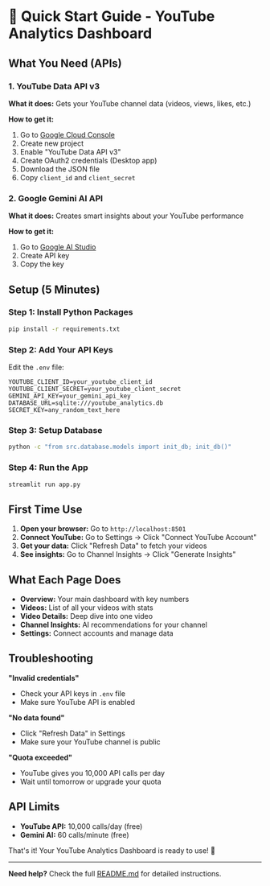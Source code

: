 # 🚀 Quick Start Guide - YouTube Analytics Dashboard

## What You Need (APIs)

### 1. YouTube Data API v3
**What it does:** Gets your YouTube channel data (videos, views, likes, etc.)

**How to get it:**
1. Go to [Google Cloud Console](https://console.cloud.google.com/)
2. Create new project
3. Enable "YouTube Data API v3"
4. Create OAuth2 credentials (Desktop app)
5. Download the JSON file
6. Copy `client_id` and `client_secret`

### 2. Google Gemini AI API
**What it does:** Creates smart insights about your YouTube performance

**How to get it:**
1. Go to [Google AI Studio](https://makersuite.google.com/app/apikey)
2. Create API key
3. Copy the key

## Setup (5 Minutes)

### Step 1: Install Python Packages
```bash
pip install -r requirements.txt
```

### Step 2: Add Your API Keys
Edit the `.env` file:
```env
YOUTUBE_CLIENT_ID=your_youtube_client_id
YOUTUBE_CLIENT_SECRET=your_youtube_client_secret
GEMINI_API_KEY=your_gemini_api_key
DATABASE_URL=sqlite:///youtube_analytics.db
SECRET_KEY=any_random_text_here
```

### Step 3: Setup Database
```bash
python -c "from src.database.models import init_db; init_db()"
```

### Step 4: Run the App
```bash
streamlit run app.py
```

## First Time Use

1. **Open your browser:** Go to `http://localhost:8501`
2. **Connect YouTube:** Go to Settings → Click "Connect YouTube Account"
3. **Get your data:** Click "Refresh Data" to fetch your videos
4. **See insights:** Go to Channel Insights → Click "Generate Insights"

## What Each Page Does

- **Overview:** Your main dashboard with key numbers
- **Videos:** List of all your videos with stats
- **Video Details:** Deep dive into one video
- **Channel Insights:** AI recommendations for your channel
- **Settings:** Connect accounts and manage data

## Troubleshooting

**"Invalid credentials"**
- Check your API keys in `.env` file
- Make sure YouTube API is enabled

**"No data found"**
- Click "Refresh Data" in Settings
- Make sure your YouTube channel is public

**"Quota exceeded"**
- YouTube gives you 10,000 API calls per day
- Wait until tomorrow or upgrade your quota

## API Limits

- **YouTube API:** 10,000 calls/day (free)
- **Gemini AI:** 60 calls/minute (free)

That's it! Your YouTube Analytics Dashboard is ready to use! 🎉

---

**Need help?** Check the full [README.md](README.md) for detailed instructions.